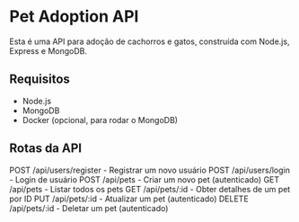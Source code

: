 # Pet Adoption API

Esta é uma API para adoção de cachorros e gatos, construída com Node.js, Express e MongoDB.

## Requisitos

- Node.js
- MongoDB
- Docker (opcional, para rodar o MongoDB)

## Rotas da API

POST /api/users/register - Registrar um novo usuário
POST /api/users/login - Login de usuário
POST /api/pets - Criar um novo pet (autenticado)
GET /api/pets - Listar todos os pets
GET /api/pets/:id - Obter detalhes de um pet por ID
PUT /api/pets/:id - Atualizar um pet (autenticado)
DELETE /api/pets/:id - Deletar um pet (autenticado)

